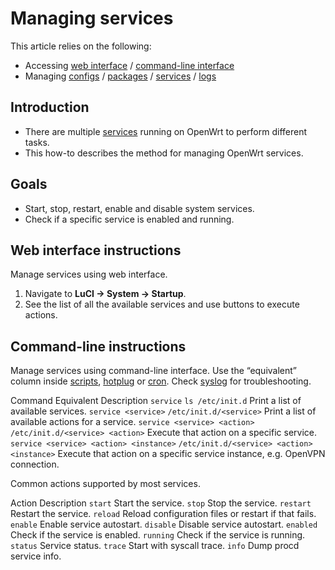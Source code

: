 # Managing services

This article relies on the following:

- Accessing [web interface](/docs/guide-quick-start/walkthrough_login "docs:guide-quick-start:walkthrough_login") / [command-line interface](/docs/guide-quick-start/sshadministration "docs:guide-quick-start:sshadministration")
- Managing [configs](/docs/guide-user/base-system/uci "docs:guide-user:base-system:uci") / [packages](/docs/guide-user/additional-software/managing_packages "docs:guide-user:additional-software:managing_packages") / [services](/docs/guide-user/base-system/managing_services "docs:guide-user:base-system:managing_services") / [logs](/docs/guide-user/base-system/log.essentials "docs:guide-user:base-system:log.essentials")

## Introduction

- There are multiple [services](/docs/guide-user/services/start "docs:guide-user:services:start") running on OpenWrt to perform different tasks.
- This how-to describes the method for managing OpenWrt services.

## Goals

- Start, stop, restart, enable and disable system services.
- Check if a specific service is enabled and running.

## Web interface instructions

Manage services using web interface.

1. Navigate to **LuCI → System → Startup**.
2. See the list of all the available services and use buttons to execute actions.

## Command-line instructions

Manage services using command-line interface. Use the “equivalent” column inside [scripts](/docs/guide-developer/write-shell-script "docs:guide-developer:write-shell-script"), [hotplug](/docs/guide-user/base-system/hotplug "docs:guide-user:base-system:hotplug") or [cron](/docs/guide-user/base-system/cron "docs:guide-user:base-system:cron"). Check [syslog](/docs/guide-user/base-system/log.essentials "docs:guide-user:base-system:log.essentials") for troubleshooting.

Command Equivalent Description `service` `ls /etc/init.d` Print a list of available services. `service <service>` `/etc/init.d/<service>` Print a list of available actions for a service. `service <service> <action>` `/etc/init.d/<service> <action>` Execute that action on a specific service. `service <service> <action> <instance>` `/etc/init.d/<service> <action> <instance>` Execute that action on a specific service instance, e.g. OpenVPN connection.

Common actions supported by most services.

Action Description `start` Start the service. `stop` Stop the service. `restart` Restart the service. `reload` Reload configuration files or restart if that fails. `enable` Enable service autostart. `disable` Disable service autostart. `enabled` Check if the service is enabled. `running` Check if the service is running. `status` Service status. `trace` Start with syscall trace. `info` Dump procd service info.
